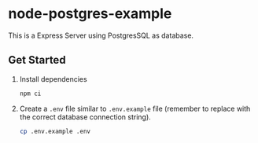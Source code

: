 # node-postgres-example

This is a Express Server using PostgresSQL as database.

## Get Started

1. Install dependencies

   ```bash
   npm ci
   ```

2. Create a `.env` file similar to `.env.example` file (remember to replace with the correct database connection string).

   ```bash
   cp .env.example .env
   ```
